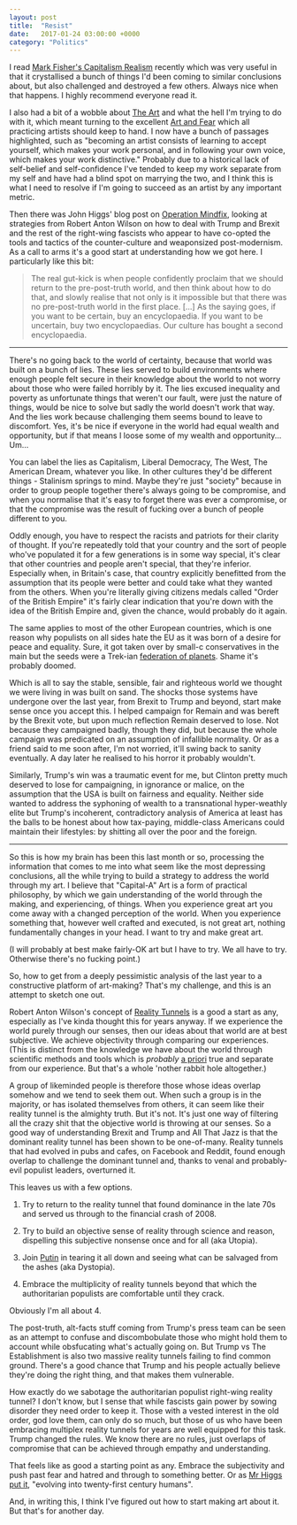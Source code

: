 ```yaml
---
layout: post
title:  "Resist"
date:   2017-01-24 03:00:00 +0000
category: "Politics"
---
```


I read [Mark Fisher's Capitalism Realism](http://amzn.to/2kjTRkS) recently which was very useful in that it crystallised a bunch of things I'd been coming to similar conclusions about, but also challenged and destroyed a few others. Always nice when that happens. I highly recommend everyone read it. 

I also had a bit of a wobble about [The Art](http://art.peteashton.com) and what the hell I'm trying to do with it, which meant turning to the excellent [Art and Fear](http://amzn.to/2k97tvX) which all practicing artists should keep to hand. I now have a bunch of passages highlighted, such as "becoming an artist consists of learning to accept yourself, which makes your work personal, and in following your own voice, which makes your work distinctive." Probably due to a historical lack of self-belief and self-confidence I've tended to keep my work separate from my self and have had a blind spot on marrying the two, and I think this is what I need to resolve if I'm going to succeed as an artist by any important metric. 

Then there was John Higgs' blog post on [Operation Mindfix](http://jmrhiggs.blogspot.co.uk/2017/01/for-robert-anton-wilsons-birthday-some.html?spref=tw), looking at strategies from Robert Anton Wilson on how to deal with Trump and Brexit and the rest of the right-wing fascists who appear to have co-opted the tools and tactics of the counter-culture and weaponsized post-modernism. As a call to arms it's a good start at understanding how we got here. I particularly like this bit:

> The real gut-kick is when people confidently proclaim that we should return to the pre-post-truth world, and then think about how to do that, and slowly realise that not only is it impossible but that there was no pre-post-truth world in the first place. [...] As the saying goes, if you want to be certain, buy an encyclopaedia. If you want to be uncertain, buy two encyclopaedias. Our culture has bought a second encyclopaedia.

---

There's no going back to the world of certainty, because that world was built on a bunch of lies. These lies served to build environments where enough people felt secure in their knowledge about the world to not worry about those who were failed horribly by it. The lies excused inequality and poverty as unfortunate things that weren't our fault, were just the nature of things, would be nice to solve but sadly the world doesn't work that way. And the lies work because challenging them seems bound to leave to discomfort. Yes, it's be nice if everyone in the world had equal wealth and opportunity, but if that means I loose some of my wealth and opportunity... Um...

You can label the lies as Capitalism, Liberal Democracy, The West, The American Dream, whatever you like. In other cultures they'd be different things - Stalinism springs to mind. Maybe they're just "society" because in order to group people together there's always going to be compromise, and when you normalise that it's easy to forget there was ever a compromise, or that the compromise was the result of fucking over a bunch of people different to you. 

Oddly enough, you have to respect the racists and patriots for their clarity of thought. If you're repeatedly told that your country and the sort of people who've populated it for a few generations is in some way special, it's clear that other countries and people aren't special, that they're inferior. Especially when, in Britain's case, that country explicitly benefitted from the assumption that its people were better and could take what they wanted from the others. When you're literally giving citizens medals called "Order of the British Empire" it's fairly clear indication that you're down with the idea of the British Empire and, given the chance, would probably do it again. 

The same applies to most of the other European countries, which is one reason why populists on all sides hate the EU as it was born of a desire for peace and equality. Sure, it got taken over by small-c conservatives in the main but the seeds were a Trek-ian [federation of planets](https://en.wikipedia.org/wiki/United_Federation_of_Planets). Shame it's probably doomed. 

Which is all to say the stable, sensible, fair and righteous world we thought we were living in was built on sand. The shocks those systems have undergone over the last year, from Brexit to Trump and beyond, start make sense once you accept this. I helped campaign for Remain and was bereft by the Brexit vote, but upon much reflection Remain deserved to lose. Not because they campaigned badly, though they did, but because the whole campaign was predicated on an assumption of infallible normality. Or as a friend said to me soon after, I'm not worried, it'll swing back to sanity eventually. A day later he realised to his horror it probably wouldn't.

Similarly, Trump's win was a traumatic event for me, but Clinton pretty much deserved to lose for campaigning, in ignorance or malice, on the assumption that the USA is built on fairness and equality. Neither side wanted to address the syphoning of wealth to a transnational hyper-weathly elite but Trump's incoherent, contradictory analysis of America at least has the balls to be honest about how tax-paying, middle-class Americans could maintain their lifestyles: by shitting all over the poor and the foreign. 

--- 

So this is how my brain has been this last month or so, processing the information that comes to me into what seem like the most depressing conclusions, all the while trying to build a strategy to address the world through my art. I believe that "Capital-A" Art is a form of practical philosophy, by which we gain understanding of the world through the making, and experiencing, of things. When you experience great art you come away with a changed perception of the world. When you experience something that, however well crafted and executed, is not great art, nothing fundamentally changes in your head. I want to try and make great art. 

(I will probably at best make fairly-OK art but I have to try. We all have to try. Otherwise there's no fucking point.) 

So, how to get from a deeply pessimistic analysis of the last year to a constructive platform of art-making? That's my challenge, and this is an attempt to sketch one out. 

Robert Anton Wilson's concept of [Reality Tunnels](https://medium.com/@mykola/introduction-to-reality-tunnels-a-tool-for-understanding-the-postmodern-world-72cdd98af9d0#.u2uydpy6z) is a good a start as any, especially as I've kinda thought this for years anyway. If we experience the world purely through our senses, then our ideas about that world are at best subjective. We achieve objectivity through comparing our experiences. (This is distinct from the knowledge we have about the world through scientific methods and tools which is  *probably* [a priori](https://en.wikipedia.org/wiki/A_priori_and_a_posteriori) true and separate from our experience. But that's a whole 'nother rabbit hole altogether.) 

A group of likeminded people is therefore those whose ideas overlap somehow and we tend to seek them out. When such a group is in the majority, or has isolated themselves from others, it can seem like their reality tunnel is the almighty truth. But it's not. It's just one way of filtering all the crazy shit that the objective world is throwing at our senses. So a good way of understanding Brexit and Trump and All That Jazz is that the dominant reality tunnel has been shown to be one-of-many. Reality tunnels that had evolved in pubs and cafes, on Facebook and Reddit, found enough overlap to challenge the dominant tunnel and, thanks to venal and probably-evil populist leaders, overturned it. 

This leaves us with a few options. 

1) Try to return to the reality tunnel that found dominance in the late 70s and served us through to the financial crash of 2008. 

2) Try to build an objective sense of reality through science and reason, dispelling this subjective nonsense once and for all (aka Utopia).

3) Join [Putin](http://www.politico.com/magazine/story/2017/01/putins-real-long-game-214589) in tearing it all down and seeing what can be salvaged from the ashes (aka Dystopia).

4) Embrace the multiplicity of reality tunnels beyond that which the authoritarian populists are comfortable until they crack.

Obviously I'm all about 4. 

The post-truth, alt-facts stuff coming from Trump's press team can be seen as an attempt to confuse and discombobulate those who might hold them to account while obsfucating what's actually going on. But Trump vs The Establishment is also two massive reality tunnels failing to find common ground. There's a good chance that Trump and his people actually believe they're doing the right thing, and that makes them vulnerable. 

How exactly do we sabotage the authoritarian populist right-wing reality tunnel? I don't know, but I sense that while fascists gain power by sowing disorder they need order to keep it. Those with a vested interest in the old order, god love them, can only do so much, but those of us who have been embracing multiplex reality tunnels for years are well equipped for this task. Trump changed the rules. We know there are no rules, just overlaps of compromise that can be achieved through empathy and understanding.

That feels like as good a starting point as any. Embrace the subjectivity and push past fear and hatred and through to something better. Or as [Mr Higgs put it](http://jmrhiggs.blogspot.co.uk/2017/01/for-robert-anton-wilsons-birthday-some.html?spref=tw), "evolving into twenty-first century humans".

And, in writing this, I think I've figured out how to start making art about it. But that's for another day. 